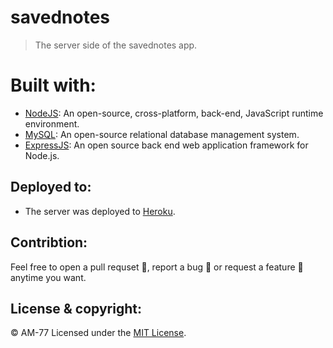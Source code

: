 # savednotes

> The server side of the savednotes app.

# Built with:

  - [NodeJS](https://nodejs.org/): An open-source, cross-platform, back-end, JavaScript runtime environment.
  - [MySQL](https://www.mysql.com/): An open-source relational database management system.
  - [ExpressJS](http://expressjs.com/): An open source back end web application framework for Node.js.

## Deployed to:
  - The server was deployed to [Heroku](heroku.com/).

## Contribtion:

Feel free to open a pull requset 💁, report a bug 🐛 or request a feature 🌟 anytime you want.

## License & copyright:

© AM-77
Licensed under the [MIT License](LICENSE).
